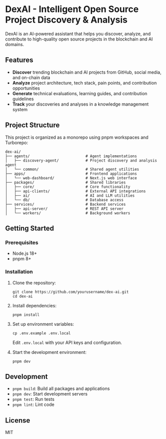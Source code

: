 # DexAI - Intelligent Open Source Project Discovery & Analysis

DexAI is an AI-powered assistant that helps you discover, analyze, and contribute to high-quality open source projects in the blockchain and AI domains.

## Features

- **Discover** trending blockchain and AI projects from GitHub, social media, and on-chain data
- **Analyze** project architecture, tech stack, pain points, and contribution opportunities
- **Generate** technical evaluations, learning guides, and contribution guidelines
- **Track** your discoveries and analyses in a knowledge management system

## Project Structure

This project is organized as a monorepo using pnpm workspaces and Turborepo:

```
dex-ai/
├── agents/                         # Agent implementations
│   ├── discovery-agent/            # Project discovery and analysis agent
│   └── common/                     # Shared agent utilities
├── apps/                           # Frontend applications
│   └── web-dashboard/              # Next.js web interface
├── packages/                       # Shared libraries
│   ├── core/                       # Core functionality
│   ├── api-clients/                # External API integrations
│   ├── ai/                         # AI and LLM utilities
│   └── db/                         # Database access
├── services/                       # Backend services
│   ├── api-server/                 # REST API server
│   └── workers/                    # Background workers
```

## Getting Started

### Prerequisites

- Node.js 18+
- pnpm 8+

### Installation

1. Clone the repository:
   ```
   git clone https://github.com/yourusername/dex-ai.git
   cd dex-ai
   ```

2. Install dependencies:
   ```
   pnpm install
   ```

3. Set up environment variables:
   ```
   cp .env.example .env.local
   ```
   Edit `.env.local` with your API keys and configuration.

4. Start the development environment:
   ```
   pnpm dev
   ```

## Development

- `pnpm build`: Build all packages and applications
- `pnpm dev`: Start development servers
- `pnpm test`: Run tests
- `pnpm lint`: Lint code

## License

MIT 